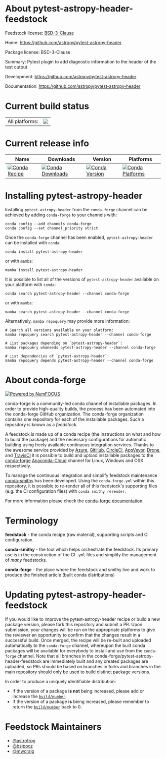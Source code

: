 About pytest-astropy-header-feedstock
=====================================

Feedstock license: [BSD-3-Clause](https://github.com/conda-forge/pytest-astropy-header-feedstock/blob/main/LICENSE.txt)

Home: https://github.com/astropy/pytest-astropy-header

Package license: BSD-3-Clause

Summary: Pytest plugin to add diagnostic information to the header of the test output

Development: https://github.com/astropy/pytest-astropy-header

Documentation: https://github.com/astropy/pytest-astropy-header

Current build status
====================


<table><tr><td>All platforms:</td>
    <td>
      <a href="https://dev.azure.com/conda-forge/feedstock-builds/_build/latest?definitionId=8288&branchName=main">
        <img src="https://dev.azure.com/conda-forge/feedstock-builds/_apis/build/status/pytest-astropy-header-feedstock?branchName=main">
      </a>
    </td>
  </tr>
</table>

Current release info
====================

| Name | Downloads | Version | Platforms |
| --- | --- | --- | --- |
| [![Conda Recipe](https://img.shields.io/badge/recipe-pytest--astropy--header-green.svg)](https://anaconda.org/conda-forge/pytest-astropy-header) | [![Conda Downloads](https://img.shields.io/conda/dn/conda-forge/pytest-astropy-header.svg)](https://anaconda.org/conda-forge/pytest-astropy-header) | [![Conda Version](https://img.shields.io/conda/vn/conda-forge/pytest-astropy-header.svg)](https://anaconda.org/conda-forge/pytest-astropy-header) | [![Conda Platforms](https://img.shields.io/conda/pn/conda-forge/pytest-astropy-header.svg)](https://anaconda.org/conda-forge/pytest-astropy-header) |

Installing pytest-astropy-header
================================

Installing `pytest-astropy-header` from the `conda-forge` channel can be achieved by adding `conda-forge` to your channels with:

```
conda config --add channels conda-forge
conda config --set channel_priority strict
```

Once the `conda-forge` channel has been enabled, `pytest-astropy-header` can be installed with `conda`:

```
conda install pytest-astropy-header
```

or with `mamba`:

```
mamba install pytest-astropy-header
```

It is possible to list all of the versions of `pytest-astropy-header` available on your platform with `conda`:

```
conda search pytest-astropy-header --channel conda-forge
```

or with `mamba`:

```
mamba search pytest-astropy-header --channel conda-forge
```

Alternatively, `mamba repoquery` may provide more information:

```
# Search all versions available on your platform:
mamba repoquery search pytest-astropy-header --channel conda-forge

# List packages depending on `pytest-astropy-header`:
mamba repoquery whoneeds pytest-astropy-header --channel conda-forge

# List dependencies of `pytest-astropy-header`:
mamba repoquery depends pytest-astropy-header --channel conda-forge
```


About conda-forge
=================

[![Powered by
NumFOCUS](https://img.shields.io/badge/powered%20by-NumFOCUS-orange.svg?style=flat&colorA=E1523D&colorB=007D8A)](https://numfocus.org)

conda-forge is a community-led conda channel of installable packages.
In order to provide high-quality builds, the process has been automated into the
conda-forge GitHub organization. The conda-forge organization contains one repository
for each of the installable packages. Such a repository is known as a *feedstock*.

A feedstock is made up of a conda recipe (the instructions on what and how to build
the package) and the necessary configurations for automatic building using freely
available continuous integration services. Thanks to the awesome service provided by
[Azure](https://azure.microsoft.com/en-us/services/devops/), [GitHub](https://github.com/),
[CircleCI](https://circleci.com/), [AppVeyor](https://www.appveyor.com/),
[Drone](https://cloud.drone.io/welcome), and [TravisCI](https://travis-ci.com/)
it is possible to build and upload installable packages to the
[conda-forge](https://anaconda.org/conda-forge) [Anaconda-Cloud](https://anaconda.org/)
channel for Linux, Windows and OSX respectively.

To manage the continuous integration and simplify feedstock maintenance
[conda-smithy](https://github.com/conda-forge/conda-smithy) has been developed.
Using the ``conda-forge.yml`` within this repository, it is possible to re-render all of
this feedstock's supporting files (e.g. the CI configuration files) with ``conda smithy rerender``.

For more information please check the [conda-forge documentation](https://conda-forge.org/docs/).

Terminology
===========

**feedstock** - the conda recipe (raw material), supporting scripts and CI configuration.

**conda-smithy** - the tool which helps orchestrate the feedstock.
                   Its primary use is in the construction of the CI ``.yml`` files
                   and simplify the management of *many* feedstocks.

**conda-forge** - the place where the feedstock and smithy live and work to
                  produce the finished article (built conda distributions)


Updating pytest-astropy-header-feedstock
========================================

If you would like to improve the pytest-astropy-header recipe or build a new
package version, please fork this repository and submit a PR. Upon submission,
your changes will be run on the appropriate platforms to give the reviewer an
opportunity to confirm that the changes result in a successful build. Once
merged, the recipe will be re-built and uploaded automatically to the
`conda-forge` channel, whereupon the built conda packages will be available for
everybody to install and use from the `conda-forge` channel.
Note that all branches in the conda-forge/pytest-astropy-header-feedstock are
immediately built and any created packages are uploaded, so PRs should be based
on branches in forks and branches in the main repository should only be used to
build distinct package versions.

In order to produce a uniquely identifiable distribution:
 * If the version of a package **is not** being increased, please add or increase
   the [``build/number``](https://docs.conda.io/projects/conda-build/en/latest/resources/define-metadata.html#build-number-and-string).
 * If the version of a package **is** being increased, please remember to return
   the [``build/number``](https://docs.conda.io/projects/conda-build/en/latest/resources/define-metadata.html#build-number-and-string)
   back to 0.

Feedstock Maintainers
=====================

* [@astrofrog](https://github.com/astrofrog/)
* [@bsipocz](https://github.com/bsipocz/)
* [@mwcraig](https://github.com/mwcraig/)

